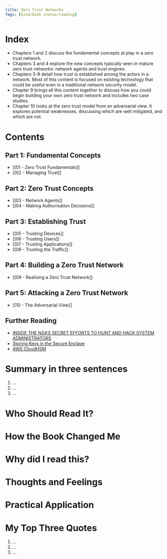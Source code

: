 ```yaml
---
title: Zero Trust Networks
Tags: [kind/book status/reading]
---
```


# Index
- Chapters 1 and 2 discuss the fundamental concepts at play in a zero trust network.
- Chapters 3 and 4 explore the new concepts typically seen in mature zero trust networks: network agents and trust engines.
- Chapters 5-8 detail how trust is established among the actors in a network. Most of this content is focused on existing technology that could be useful even in a traditional network security model.
- Chapter 9 brings all this content together to discuss how you could begin building your own zero trust network and includes two case studies.
- Chapter 10 looks at the zero trust model from an adversarial view. It explores potential weaknesses, discussing which are well mitigated, and which are not.

# Contents
## Part 1: Fundamental Concepts
- [[01 - Zero Trust Fundamentals]]
- [[02 - Managing Trust]]

## Part 2: Zero Trust Concepts
- [[03 - Network Agents]]
- [[04 - Making Authorisation Decisions]]

## Part 3: Establishing Trust
- [[05 - Trusting Devices]]
- [[06 - Trusting Users]]
- [[07 - Trusting Applications]]
- [[08 - Trusting the Traffic]]

## Part 4: Building a Zero Trust Network
- [[09 - Realising a Zero Trust Network]]

## Part 5: Attacking a Zero Trust Network
- [[10 - The Adversarial View]]

## Further Reading
- [INSIDE THE NSA’S SECRET EFFORTS TO HUNT AND HACK SYSTEM ADMINISTRATORS](https://theintercept.com/2014/03/20/inside-nsa-secret-efforts-hunt-hack-system-administrators/)
- [Storing Keys in the Secure Enclave](https://developer.apple.com/documentation/security/certificate_key_and_trust_services/keys/storing_keys_in_the_secure_enclave)
- [AWS CloudHSM](https://aws.amazon.com/cloudhsm/)

# Summary in three sentences
1. ...
2. ...
3. ...

# Who Should Read It?


# How the Book Changed Me


# Why did I read this?


# Thoughts and Feelings


# Practical Application


# My Top Three Quotes
1. ...
2. ...
3. ...